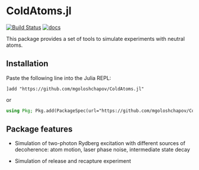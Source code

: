 # ColdAtoms.jl

[![Build Status](https://github.com/mgoloshchapov/ColdAtoms.jl/actions/workflows/CI.yml/badge.svg?branch=main)](https://github.com/mgoloshchapov/ColdAtoms.jl/actions/workflows/CI.yml?query=branch%3Amain)
[![docs](https://img.shields.io/badge/docs-latest-blue.svg)](https://mgoloshchapov.github.io/ColdAtoms.jl/dev/)

This package provides a set of tools to simulate experiments with neutral atoms.

## Installation

Paste the following line into the Julia REPL:

```
]add "https://github.com/mgoloshchapov/ColdAtoms.jl"
```

or

```julia
using Pkg; Pkg.add(PackageSpec(url="https://github.com/mgoloshchapov/ColdAtoms.jl"))
```

## Package features

- Simulation of two-photon Rydberg excitation with different sources of decoherence: atom motion, laser phase noise, intermediate state decay

- Simulation of release and recapture experiment
